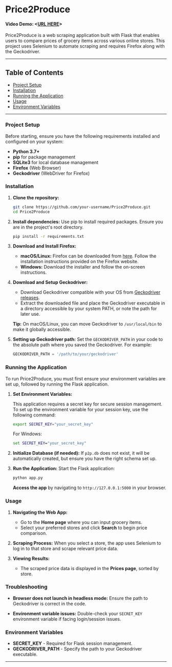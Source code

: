 
# Price2Produce
#### Video Demo:  <[URL HERE](https://youtu.be/2HR1EmzOlyo)>

Price2Produce is a web scraping application built with Flask that enables users to compare prices of grocery items across various online stores. This project uses Selenium to automate scraping and requires Firefox along with the Geckodriver.

---

## Table of Contents
- [Project Setup](#project-setup)
- [Installation](#installation)
- [Running the Application](#running-the-application)
- [Usage](#usage)
- [Environment Variables](#environment-variables)

---

### Project Setup

Before starting, ensure you have the following requirements installed and configured on your system:
- **Python 3.7+**
- **pip** for package management
- **SQLite3** for local database management
- **Firefox** (Web Browser)
- **Geckodriver** (WebDriver for Firefox)

### Installation

1. **Clone the repository:**
   ```bash
   git clone https://github.com/your-username/Price2Produce.git
   cd Price2Produce
   ```

2. **Install dependencies:**
   Use pip to install required packages. Ensure you are in the project's root directory.
   ```bash
   pip install -r requirements.txt
   ```

3. **Download and Install Firefox:**
   - **macOS/Linux:** Firefox can be downloaded from [here](https://www.mozilla.org/en-US/firefox/new/). Follow the installation instructions provided on the Firefox website.
   - **Windows:** Download the installer and follow the on-screen instructions.

4. **Download and Setup Geckodriver:**

   - Download Geckodriver compatible with your OS from [Geckodriver releases](https://github.com/mozilla/geckodriver/releases).
   - Extract the downloaded file and place the Geckodriver executable in a directory accessible by your system PATH, or note the path for later use.
   
   **Tip:** On macOS/Linux, you can move Geckodriver to `/usr/local/bin` to make it globally accessible.

5. **Setting up Geckodriver path:**
   Set the `GECKODRIVER_PATH` in your code to the absolute path where you saved the Geckodriver. For example:
   ```python
   GECKODRIVER_PATH = '/path/to/your/geckodriver'
   ```

### Running the Application

To run Price2Produce, you must first ensure your environment variables are set up, followed by running the Flask application.

1. **Set Environment Variables:**

   This application requires a secret key for secure session management. To set up the environment variable for your session key, use the following command:

   ```bash
   export SECRET_KEY="your_secret_key"
   ```

   For Windows:
   ```cmd
   set SECRET_KEY="your_secret_key"
   ```

2. **Initialize Database (if needed):**
   If `p2p.db` does not exist, it will be automatically created, but ensure you have the right schema set up.

3. **Run the Application:**
   Start the Flask application:
   ```bash
   python app.py
   ```

   **Access the app** by navigating to `http://127.0.0.1:5000` in your browser.

### Usage

1. **Navigating the Web App:**
   - Go to the **Home page** where you can input grocery items.
   - Select your preferred stores and click **Search** to begin price comparison.

2. **Scraping Process:**
   When you select a store, the app uses Selenium to log in to that store and scrape relevant price data.

3. **Viewing Results:**
   - The scraped price data is displayed in the **Prices page**, sorted by store.

### Troubleshooting

- **Browser does not launch in headless mode:**
  Ensure the path to Geckodriver is correct in the code.

- **Environment variable issues:**
  Double-check your `SECRET_KEY` environment variable if facing login/session issues.

### Environment Variables

- **SECRET_KEY** - Required for Flask session management.
- **GECKODRIVER_PATH** - Specify the path to your Geckodriver executable.

---
